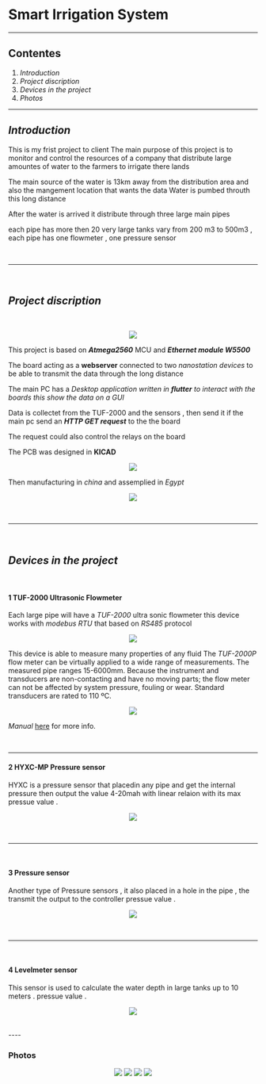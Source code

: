 # **Smart Irrigation System**
***
## **Contentes** 
1. *Introduction*
2. *Project discription*
3. *Devices in the project*
4. *Photos*

---
## ***Introduction***
This is my frist project to client 
The main purpose of this project is to monitor and control the resources of a company that distribute large amountes of water to the farmers to irrigate there lands 

The main source of the water is 13km away from the distribution area and also the mangement location that wants the data 
Water is pumbed throuth this long distance 

After the water is arrived it distribute through three large main pipes 

each pipe has more then 20 very large tanks vary from 200 m3 to 500m3 , each pipe has one flowmeter , one pressure sensor

<br>

***
<br>

## ***Project discription***
<br>
<p align="center">
  <img src="boardsw.jpg" />
</p>

This project is based on ***Atmega2560*** MCU and ***Ethernet module W5500*** 

The board acting as a **webserver** connected to two *nanostation devices* to be able to transmit the data through the long distance 

The main PC has a *Desktop application written in **flutter** to interact with the boards this show the data on a GUI*

Data is collectet from the TUF-2000 and the sensors , then send it if the main pc send an ***HTTP GET request*** to the the board

The request could also control the relays on the board 

The PCB was designed in **KICAD**
<p align="center">
  <img src="pcb.jpg" />
</p>

Then manufacturing in *china* and assemplied  in *Egypt*

<p align="center">
  <img src="realpcb.jpg" />
</p>

<br>

***
<br>

## ***Devices in the project***
<br>

#### **1 TUF-2000 Ultrasonic Flowmeter**
Each large pipe will have a *TUF-2000* ultra sonic flowmeter
this device works with *modebus RTU* that based on *RS485* protocol
<p align="center">
  <img src="flowmeter.jpg" />
</p>



This device is able to measure many properties of any fluid 
The *TUF-2000P* flow meter can be virtually applied to a wide range of measurements. The measured pipe ranges 15-6000mm. Because the instrument and transducers are non-contacting and have no moving parts; the flow meter can
not be affected by system pressure, fouling or wear. Standard transducers are rated
to 110 ºC.

<p align="center">
  <img src="table.jpg" />
</p>

*Manual* [here](https://images-na.ssl-images-amazon.com/images/I/91CvZHsNYBL.pdf)
for more info.

<br>

---
#### **2 HYXC-MP Pressure sensor**
HYXC is a pressure sensor that placedin any pipe and get the internal pressure then output the value 4-20mah with linear relaion with its max pressue value .
<p align="center">
  <img src="HYXC-MP.jpg" />
</p>
<br>

---
<br>

#### **3 Pressure sensor**
Another type of Pressure sensors , it also placed in a hole in the pipe , the transmit the output to the controller
pressue value .
<p align="center">
  <img src="pressure2.jpg" />
</p>
<br>

---
<br>

#### **4 Levelmeter sensor**
This sensor is used to calculate the water depth in large tanks up to 10 meters .
pressue value .
<p align="center">
  <img src="levelmeter.jpg" />
</p>

<br>
----
<br>

### **Photos**
<p align="center">
  <img src="fm.jpg" />
  <img src="photo_2021-08-23_17-36-16.jpg" />
  <img src="photo_2021-08-23_17-36-25.jpg" />
  <img src="pc.jpg" />
</p>